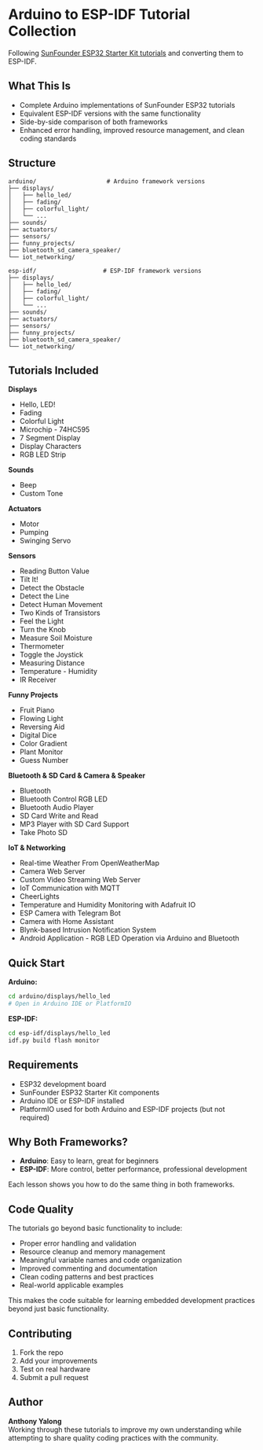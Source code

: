 # Arduino to ESP-IDF Tutorial Collection

Following [SunFounder ESP32 Starter Kit tutorials](https://docs.sunfounder.com/projects/esp32-starter-kit/en/latest/arduino/for_arduino_user.html) and converting them to ESP-IDF.

## What This Is

- Complete Arduino implementations of SunFounder ESP32 tutorials
- Equivalent ESP-IDF versions with the same functionality
- Side-by-side comparison of both frameworks
- Enhanced error handling, improved resource management, and clean coding standards

## Structure

```
arduino/                    # Arduino framework versions
├── displays/
│   ├── hello_led/
│   ├── fading/
│   ├── colorful_light/
│   └── ...
├── sounds/
├── actuators/
├── sensors/
├── funny_projects/
├── bluetooth_sd_camera_speaker/
└── iot_networking/

esp-idf/                   # ESP-IDF framework versions
├── displays/
│   ├── hello_led/
│   ├── fading/
│   ├── colorful_light/
│   └── ...
├── sounds/
├── actuators/
├── sensors/
├── funny_projects/
├── bluetooth_sd_camera_speaker/
└── iot_networking/
```

## Tutorials Included

**Displays**
- Hello, LED!
- Fading
- Colorful Light
- Microchip - 74HC595
- 7 Segment Display
- Display Characters
- RGB LED Strip

**Sounds**
- Beep
- Custom Tone

**Actuators**
- Motor
- Pumping
- Swinging Servo

**Sensors**
- Reading Button Value
- Tilt It!
- Detect the Obstacle
- Detect the Line
- Detect Human Movement
- Two Kinds of Transistors
- Feel the Light
- Turn the Knob
- Measure Soil Moisture
- Thermometer
- Toggle the Joystick
- Measuring Distance
- Temperature - Humidity
- IR Receiver

**Funny Projects**
- Fruit Piano
- Flowing Light
- Reversing Aid
- Digital Dice
- Color Gradient
- Plant Monitor
- Guess Number

**Bluetooth & SD Card & Camera & Speaker**
- Bluetooth
- Bluetooth Control RGB LED
- Bluetooth Audio Player
- SD Card Write and Read
- MP3 Player with SD Card Support
- Take Photo SD

**IoT & Networking**
- Real-time Weather From OpenWeatherMap
- Camera Web Server
- Custom Video Streaming Web Server
- IoT Communication with MQTT
- CheerLights
- Temperature and Humidity Monitoring with Adafruit IO
- ESP Camera with Telegram Bot
- Camera with Home Assistant
- Blynk-based Intrusion Notification System
- Android Application - RGB LED Operation via Arduino and Bluetooth

## Quick Start

**Arduino:**
```bash
cd arduino/displays/hello_led
# Open in Arduino IDE or PlatformIO
```

**ESP-IDF:**
```bash
cd esp-idf/displays/hello_led
idf.py build flash monitor
```

## Requirements

- ESP32 development board
- SunFounder ESP32 Starter Kit components
- Arduino IDE or ESP-IDF installed
- PlatformIO used for both Arduino and ESP-IDF projects (but not required)

## Why Both Frameworks?

- **Arduino**: Easy to learn, great for beginners
- **ESP-IDF**: More control, better performance, professional development

Each lesson shows you how to do the same thing in both frameworks.

## Code Quality

The tutorials go beyond basic functionality to include:

- Proper error handling and validation
- Resource cleanup and memory management  
- Meaningful variable names and code organization
- Improved commenting and documentation
- Clean coding patterns and best practices
- Real-world applicable examples

This makes the code suitable for learning embedded development practices beyond just basic functionality.

## Contributing

1. Fork the repo
2. Add your improvements
3. Test on real hardware
4. Submit a pull request

## Author

**Anthony Yalong**  
Working through these tutorials to improve my own understanding while attempting to share quality coding practices with the community.